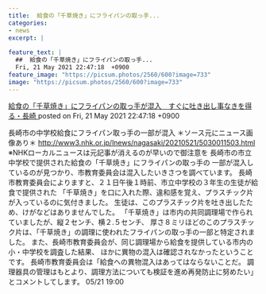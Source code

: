 ```yaml
---
title:  給食の「千草焼き」にフライパンの取っ手...
categories:
- news
excerpt: |
  
feature_text: |
  ##  給食の「千草焼き」にフライパンの取っ手...
  Fri, 21 May 2021 22:47:18  +0900
feature_image: "https://picsum.photos/2560/600?image=733"
image: "https://picsum.photos/2560/600?image=733"
---
```


[ 給食の「千草焼き」にフライパンの取っ手が混入　すぐに吐き出し事なきを得る・長崎 ](https://asahi.5ch.net/test/read.cgi/newsplus/1621604838/)
posted on Fri, 21 May 2021 22:47:18  +0900

<!--more-->

長崎市の中学校給食にフライパン取っ手の一部が混入 ＊ソース元にニュース画像あり＊ http://www3.nhk.or.jp/lnews/nagasaki/20210521/5030011503.html ※NHKローカルニュースは元記事が消えるのが早いので御注意を 長崎市の市立中学校で提供された給食の「千草焼き」にフライパンの取っ手の 一部が混入しているのが見つかり、市教育委員会は混入したいきさつを調べています。 長崎市教育委員会によりますと、２１日午後１時前、市立中学校の３年生の生徒が給食で提供された 「千草焼き」を口に入れた際、違和感を覚え、プラスチック片が入っているのに気付きました。 生徒は、このプラスチック片を吐き出したため、けがなどはありませんでした。 「千草焼き」は市内の共同調理場で作られていましたが、縦２センチ、横２.５センチ、 厚さ８ミリほどのこのプラスチック片は、「千草焼き」の調理に使われたフライパンの取っ手の一部と特定されました。 また、長崎市教育委員会が、同じ調理場から給食を提供している市内の小・中学校を調査した結果、 ほかに異物の混入は確認されなかったということです。 長崎市教育委員会は「給食への異物混入はあってはならないことだ。 調理器具の管理はもとより、調理方法についても検証を進め再発防止に努めたい」とコメントしてします。 05/21 19:00
